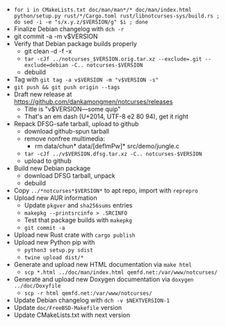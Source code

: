 * `for i in CMakeLists.txt doc/man/man*/* doc/man/index.html python/setup.py rust/*/Cargo.toml rust/libnotcurses-sys/build.rs ; do sed -i -e "s/x.y.z/$VERSION/g" $i ; done`
* Finalize Debian changelog with `dch -r`
* git commit -a -m v$VERSION
* Verify that Debian package builds properly
  * git clean -d -f -x
  * `tar -cJf ../notcurses_$VERSION.orig.tar.xz --exclude=.git --exclude=debian -C.. notcurses-$VERSION`
  * debuild
* Tag with `git tag -a v$VERSION -m "v$VERSION -s"`
* `git push && git push origin --tags`
* Draft new release at https://github.com/dankamongmen/notcurses/releases
  * Title is "v$VERSION—some quip"
  * That's an em dash (U+2014, UTF-8 e2 80 94), get it right
* Repack DFSG-safe tarball, upload to github
  * download github-spun tarball
  * remove nonfree multimedia:
    * rm data/chun* data/[deflmPw]* src/demo/jungle.c
  * `tar -cJf ../v$VERSION.dfsg.tar.xz -C.. notcurses-$VERSION`
  * upload to github
* Build new Debian package
  * download DFSG tarball, unpack
  * debuild
* Copy `../*notcurses*$VERSION*` to apt repo, import with `reprepro`
* Upload new AUR information
  * Update `pkgver` and `sha256sums` entries
  * `makepkg --printsrcinfo > .SRCINFO`
  * Test that package builds with `makepkg`
  * `git commit -a`
* Upload new Rust crate with `cargo publish`
* Upload new Python pip with
  * `python3 setup.py sdist`
  * `twine upload dist/*`
* Generate and upload new HTML documentation via `make html`
  * `scp *.html ../doc/man/index.html qemfd.net:/var/www/notcurses/`
* Generate and upload new Doxygen documentation via `doxygen ../doc/Doxyfile`
  * `scp -r html qemfd.net:/var/www/notcurses/`
* Update Debian changelog with `dch -v $NEXTVERSION-1`
* Update `doc/FreeBSD-Makefile` version
* Update CMakeLists.txt with next version
